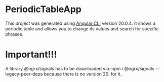 # PeriodicTableApp

This project was generated using [Angular CLI](https://github.com/angular/angular-cli) version 20.0.4.
It shows a periodic table and allows you to change its values and search for specific phrases.

# Important!!!
A library @ngrx/signals has to be downloaded via: npm i @ngrx/signals --legacy-peer-deps because there is no version 20. for it.
